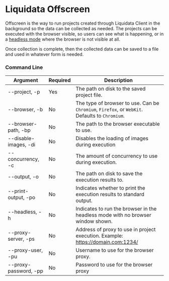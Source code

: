 # Liquidata Offscreen

Offscreen is the way to run projects created through Liquidata Client in the background so the data can be collected as needed. The projects can be executed with the browser visible, so users can see what is happening, or in a <a href="https://en.wikipedia.org/wiki/Headless_browser">headless mode</a> where the browser is not visible at all.

Once collection is complete, then the collected data can be saved to a file and used in whatever form is needed.

### Command Line
| Argument              | Required | Description |
| ------                |  ---     | ----------- |
| --project, -p         |  Yes | The path on disk to the saved project file. |
| --browser, -b         |  No  | The type of browser to use. Can be `Chromium`, `Firefox`, or `WebKit`. Defaults to `Chromium`. |
| --browser-path, -bp   |  No  | The path to the browser executable to use. |
| --disable-images, -di |  No  | Disables the loading of images during execution |
| --concurrency, -c     |  No  | The amount of concurrency to use during execution. |
| --output, -o          |  No  | The path on disk to save the execution results to. |
| --print-output, -po   |  No  | Indicates whether to print the execution results to standard output. |
| --headless, -h        |  No  | Indicates to run the browser in the headless mode with no browser window shown. |
| --proxy-server, -ps   |  No  | Address of proxy to use in project execution. Example: https://domain.com:1234/ |
| --proxy-user, -pu     |  No  | Username to use for the browser proxy. |
| --proxy-password, -pp |  No  | Password to use for the browser proxy |